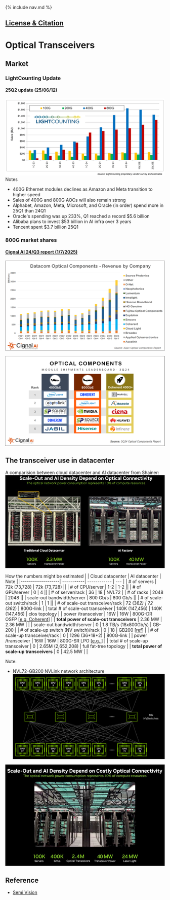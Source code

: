 {% include nav.md %}

## [License & Citation](index.md#license)

# Optical Transceivers

## Market 

### LightCounting Update
#### 25Q2 update (25/06/12)
![LightCounting](img/lightcounting_250612.png)
Notes
- 400G Ethernet modules declines as Amazon and Meta transition to higher speed
- Sales of 400G and 800G AOCs will also remain strong
- Alphabet, Amazon, Meta, Microsoft, and Oracle (in order) spend more in 25Q1 than 24Q1
- Oracle's spending was up 233%, Q1 reached a record $5.6 billion
- Alibaba plans to invest $53 billion in AI infra over 3 years
- Tencent spent $3.7 billion 25Q1

### 800G market shares

#### [Cignal AI 24/Q3 report (1/7/2025)](https://cignal.ai/2025/01/over-20-million-400g-800g-datacom-optical-module-shipments-expected-for-2024/)
![Cignal AI](img/3Q24-OPTCO-Revenue-by-Company-1.webp "Cignal AI")

![Cignal AI](img/3Q24-OPTCO-Leaderboard-1-1536x867.png "Cignal AI")


## The transceiver use in datacenter

A comparision between cloud datacenter and AI datacenter from Shainer:
![Shainer](img/nvidia-photonics-cloud-versus-ai.jpg "Shainer")

How the numbers might be estimated
|                   | Cloud datacenter | AI datacenter |  Note |
|-------------------|       -----------| ------------ | ---   |
| # of servers      | 72k (73,728)     | 72k (73,728) ||
| # of CPU/server   |      1-2         | 1-2        ||
| # of GPU/server   |        0         | 4          ||
| # of server/rack  | 36     | 18       | NVL72 |
| # of racks        | 2048   | 2048     ||
| scale-out bandwidth/server | 800 Gb/s | 800 Gb/s ||
| # of scale-out switch/rack | 1 | 1 ||
| # of scale-out transceiver/rack  | 72 (36*2) | 72 (36*2) | 800G-link |
| total # of scale-out transceiver | 140K (147,456) | 140K (147,456) | clos topology |
| power /transceiver | 16W  | 16W | 800G-DR OSFP [[e.g. Coherent](https://www.coherent.com/networking/transceivers/datacom/FTCE4517E1PXA)] |
| **total power of scale-out transceivers** | 2.36 MW | 2.36 MW | |
| scale-out bandwidth/server | 0        | 1.8 TB/s (18x800Gb/s) | GB-200 |
| # of scale-up switch (NV switch)/rack | 0 | 18 | GB200 [[ref](https://developer.nvidia.com/blog/nvidia-contributes-nvidia-gb200-nvl72-designs-to-open-compute-project/)] |
| # of scale-up transceiver/rack  | 0 | 1296 (36*18\*2) | 800G-link |
| power /transceiver | 16W  | 16W | 800G-SR LPO [[e.g. ]()] |
| total # of scale-up transceiver | 0 | 2.65M (2,652,208) | full fat-tree topology | 
| **total power of scale-up transceivers** | 0 | 42.5 MW | |

Note:
- NVL72-GB200 NVLink network architecture ![nvl72_nvlink](img/nvidia-gb200-nv72-nvlink-domain.png)

![Buck](img/nvidia-photonics-cloud-versus-ai-2.jpg "Buck")


## Reference
- [Semi Vision](https://tspasemiconductor.substack.com/p/vip-report-apr-2025-ofc-nvidia-copper)